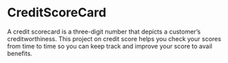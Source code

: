 # CreditScoreCard
A credit scorecard is a three-digit number that depicts a customer’s creditworthiness. This project on credit score helps you check your scores from time to time so you can keep track and improve your score to avail benefits.
